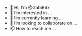 - 👋 Hi, I’m @Gabi86x
- 👀 I’m interested in ...
- 🌱 I’m currently learning ...
- 💞️ I’m looking to collaborate on ...
- 📫 How to reach me ...

<!---
Gabi86x/Gabi86x is a ✨ special ✨ repository because its `README.md` (this file) appears on your GitHub profile.
You can click the Preview link to take a look at your changes.
--->

